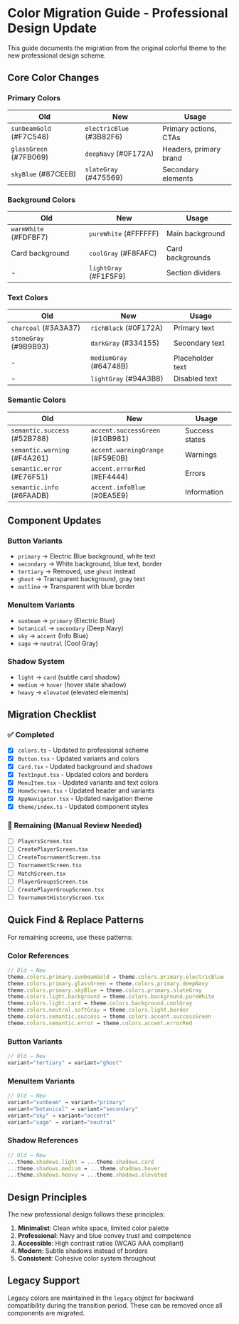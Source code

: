 # Color Migration Guide - Professional Design Update

This guide documents the migration from the original colorful theme to the new professional design scheme.

## Core Color Changes

### Primary Colors
| Old | New | Usage |
|-----|-----|-------|
| `sunbeamGold` (#F7C548) | `electricBlue` (#3B82F6) | Primary actions, CTAs |
| `glassGreen` (#7FB069) | `deepNavy` (#0F172A) | Headers, primary brand |
| `skyBlue` (#87CEEB) | `slateGray` (#475569) | Secondary elements |

### Background Colors
| Old | New | Usage |
|-----|-----|-------|
| `warmWhite` (#FDFBF7) | `pureWhite` (#FFFFFF) | Main background |
| Card background | `coolGray` (#F8FAFC) | Card backgrounds |
| - | `lightGray` (#F1F5F9) | Section dividers |

### Text Colors
| Old | New | Usage |
|-----|-----|-------|
| `charcoal` (#3A3A37) | `richBlack` (#0F172A) | Primary text |
| `stoneGray` (#9B9B93) | `darkGray` (#334155) | Secondary text |
| - | `mediumGray` (#64748B) | Placeholder text |
| - | `lightGray` (#94A3B8) | Disabled text |

### Semantic Colors
| Old | New | Usage |
|-----|-----|-------|
| `semantic.success` (#52B788) | `accent.successGreen` (#10B981) | Success states |
| `semantic.warning` (#F4A261) | `accent.warningOrange` (#F59E0B) | Warnings |
| `semantic.error` (#E76F51) | `accent.errorRed` (#EF4444) | Errors |
| `semantic.info` (#6FAADB) | `accent.infoBlue` (#0EA5E9) | Information |

## Component Updates

### Button Variants
- `primary` → Electric Blue background, white text
- `secondary` → White background, blue text, border
- `tertiary` → Removed, use `ghost` instead
- `ghost` → Transparent background, gray text
- `outline` → Transparent with blue border

### MenuItem Variants
- `sunbeam` → `primary` (Electric Blue)
- `botanical` → `secondary` (Deep Navy)
- `sky` → `accent` (Info Blue)
- `sage` → `neutral` (Cool Gray)

### Shadow System
- `light` → `card` (subtle card shadow)
- `medium` → `hover` (hover state shadow)
- `heavy` → `elevated` (elevated elements)

## Migration Checklist

### ✅ Completed
- [x] `colors.ts` - Updated to professional scheme
- [x] `Button.tsx` - Updated variants and colors
- [x] `Card.tsx` - Updated background and shadows
- [x] `TextInput.tsx` - Updated colors and borders
- [x] `MenuItem.tsx` - Updated variants and text colors
- [x] `HomeScreen.tsx` - Updated header and variants
- [x] `AppNavigator.tsx` - Updated navigation theme
- [x] `theme/index.ts` - Updated component styles

### 🔄 Remaining (Manual Review Needed)
- [ ] `PlayersScreen.tsx`
- [ ] `CreatePlayerScreen.tsx`
- [ ] `CreateTournamentScreen.tsx`
- [ ] `TournamentScreen.tsx`
- [ ] `MatchScreen.tsx`
- [ ] `PlayerGroupsScreen.tsx`
- [ ] `CreatePlayerGroupScreen.tsx`
- [ ] `TournamentHistoryScreen.tsx`

## Quick Find & Replace Patterns

For remaining screens, use these patterns:

### Color References
```typescript
// Old → New
theme.colors.primary.sunbeamGold → theme.colors.primary.electricBlue
theme.colors.primary.glassGreen → theme.colors.primary.deepNavy
theme.colors.primary.skyBlue → theme.colors.primary.slateGray
theme.colors.light.background → theme.colors.background.pureWhite
theme.colors.light.card → theme.colors.background.coolGray
theme.colors.neutral.softGray → theme.colors.light.border
theme.colors.semantic.success → theme.colors.accent.successGreen
theme.colors.semantic.error → theme.colors.accent.errorRed
```

### Button Variants
```typescript
// Old → New
variant="tertiary" → variant="ghost"
```

### MenuItem Variants
```typescript
// Old → New
variant="sunbeam" → variant="primary"
variant="botanical" → variant="secondary"
variant="sky" → variant="accent"
variant="sage" → variant="neutral"
```

### Shadow References
```typescript
// Old → New
...theme.shadows.light → ...theme.shadows.card
...theme.shadows.medium → ...theme.shadows.hover
...theme.shadows.heavy → ...theme.shadows.elevated
```

## Design Principles

The new professional design follows these principles:
1. **Minimalist**: Clean white space, limited color palette
2. **Professional**: Navy and blue convey trust and competence
3. **Accessible**: High contrast ratios (WCAG AAA compliant)
4. **Modern**: Subtle shadows instead of borders
5. **Consistent**: Cohesive color system throughout

## Legacy Support

Legacy colors are maintained in the `legacy` object for backward compatibility during the transition period. These can be removed once all components are migrated. 